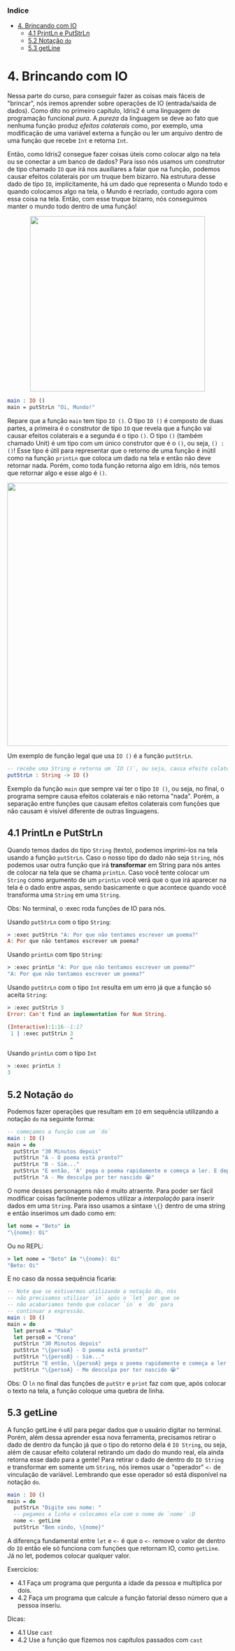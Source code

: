 ### Indice

- [4. Brincando com IO](#4-brincando-com-io)
  - [4.1 PrintLn e PutStrLn](#41-println-e-putstrln)
  - [5.2 Notação `do`](#52-notação-do)
  - [5.3 getLine](#53-getline)

# 4. Brincando com IO

Nessa parte do curso, para conseguir fazer as coisas mais fáceis de "brincar", nós iremos aprender sobre operações de IO (entrada/saida de dados). Como dito no primeiro capítulo, Idris2 é uma linguagem de programação funcional *pura*. A *pureza* da linguagem se deve ao fato que nenhuma função produz *efeitos colaterais* como, por exemplo, uma modificação de uma variável externa a função ou ler um arquivo dentro de uma função que recebe `Int` e retorna `Int`. 

Então, como Idris2 consegue fazer coisas úteis como colocar algo na tela ou se conectar a um banco de dados? Para isso nós usamos um construtor de tipo chamado `IO` que irá nos auxiliares a falar que na função, podemos causar efeitos colaterais por um truque bem bizarro. Na estrutura desse dado de tipo `IO`, implicitamente, há um dado que representa o Mundo todo e quando colocamos algo na tela, o Mundo é recriado, contudo agora com essa coisa na tela. Então, com esse truque bizarro, nós conseguimos manter o mundo todo dentro de uma função!

<p align="center">
  <img src="https://i.imgur.com/lM70scH.png" width="400px">
</p>


```idris
main : IO ()
main = putStrLn "Oi, Mundo!"
```

Repare que a função `main` tem tipo `IO ()`. O tipo `IO ()` é composto de duas partes, a primeira é o construtor de tipo `IO` que revela que a função vai causar efeitos colaterais e a segunda é o tipo `()`. O tipo `()` (também chamado Unit) é um tipo com um único construtor que é o `()`, ou seja, `() : ()`! Esse tipo é útil para representar que o retorno de uma função é inútil como na função `printLn` que coloca um dado na tela e então não deve retornar nada. Porém, como toda função retorna algo em Idris, nós temos que retornar algo e esse algo é `()`.

<p align="center">
  <img src="https://i.imgur.com/ALdBG5T.png" width="600px">
</p>


Um exemplo de função legal que usa `IO ()` é a função `putStrLn`.
```idris
-- recebe uma String e retorna um `IO ()`, ou seja, causa efeito colateral e retorna ().
putStrLn : String -> IO ()
```

Exemplo da função `main` que sempre vai ter o tipo `IO ()`, ou seja, no final, o programa sempre causa efeitos colaterais e não retorna "nada". Porém, a separação entre funções que causam efeitos colaterais com funções que não causam é visível diferente de outras linguagens.


## 4.1 PrintLn e PutStrLn 

Quando temos dados do tipo `String` (texto), podemos imprimi-los na tela usando a função `putStrLn`. Caso o nosso tipo do dado não seja `String`, nós podemos usar outra função que irá **transformar** em String para nós antes de colocar na tela que se chama `printLn`. Caso você tente colocar um `String` como argumento de um `printLn` você verá que o que irá aparecer na tela é o dado entre aspas, sendo basicamente o que acontece quando você transforma uma `String` em uma `String`. 

Obs: No terminal, o :exec roda funções de IO para nós.

Usando `putStrLn` com o tipo `String`:
```idris
> :exec putStrLn "A: Por que não tentamos escrever um poema?"
A: Por que não tentamos escrever um poema?
```

Usando `printLn` com tipo `String`:
```idris
> :exec printLn "A: Por que não tentamos escrever um poema?"
"A: Por que não tentamos escrever um poema?"
```

Usando `putStrLn` com o tipo `Int` resulta em um erro já que a função só aceita `String`:
```idris
> :exec putStrLn 3
Error: Can't find an implementation for Num String.

(Interactive):1:16--1:17
 1 | :exec putStrLn 3
                    ^
```

Usando `printLn` com o tipo `Int`
```idris
> :exec printLn 3
3
```

## 5.2 Notação `do`

Podemos fazer operações que resultam em `IO` em sequência utilizando a notação `do` na seguinte forma: 

```idris
-- começamos a função com um `do`
main : IO ()
main = do 
  putStrLn "30 Minutos depois"
  putStrLn "A - O poema está pronto?"
  putStrLn "B - Sim..."
  putStrLn "E então, 'A' pega o poema rapidamente e começa a ler. E depois de ler, diz em voz baixa:"
  putStrLn "A - Me desculpa por ter nascido 😭"
```

O nome desses personagens não é muito atraente. Para poder ser fácil modificar coisas facilmente podemos utilizar a *interpolação* para inserir dados em uma `String`. Para isso usamos a sintaxe `\{}` dentro de uma string e então inserimos um dado como em:

```idris
let nome = "Beto" in 
"\{nome}: Oi"
```

Ou no REPL:
```idris
> let nome = "Beto" in "\{nome}: Oi"
"Beto: Oi"
```

E no caso da nossa sequência ficaria:

```idris
-- Note que se estivermos utilizando a notação do, nós 
-- não precisamos utilizar `in` após o `let` por que se 
-- não acabariamos tendo que colocar `in` e `do` para 
-- continuar a expressão.
main : IO ()
main = do 
  let persoA = "Maka"
  let persoB = "Crona"
  putStrLn "30 Minutos depois"
  putStrLn "\{persoA} - O poema está pronto?"
  putStrLn "\{persoB} - Sim..."
  putStrLn "E então, \{persoA} pega o poema rapidamente e começa a ler. E depois de ler, diz em voz baixa:"
  putStrLn "\{persoA} - Me desculpa por ter nascido 😭"
```

Obs: O `ln` no final das funções de `putStr` e `print` faz com que, após colocar o texto na tela, a função coloque uma quebra de linha. 

## 5.3 getLine

A função getLine é util para pegar dados que o usuário digitar no terminal. Porém, além dessa aprender essa nova ferramenta, precisamos retirar o dado de dentro da função já que o tipo do retorno dela é `IO String`, ou seja, além de causar efeito colateral retirando um dado do mundo real, ela ainda retorna esse dado para a gente! Para retirar o dado de dentro do `IO String` e transformar em somente um `String`, nós iremos usar o "operador" `<-` de vinculação de variável. Lembrando que esse operador só está disponível na notação `do`.

```idris
main : IO ()
main = do 
  putStrLn "Digite seu nome: "
  -- pegamos a linha e colocamos ela com o nome de `nome` :D
  nome <- getLine
  putStrLn "Bem vindo, \{nome}"
```

A diferença fundamental entre `let` e `<-` é que o `<-` remove o valor de dentro do `IO` então ele só funciona com funções que retornam IO, como `getLine`. Já no let, podemos colocar qualquer valor.

Exercicios:
- 4.1 Faça um programa que pergunta a idade da pessoa e multiplica por dois.
- 4.2 Faça um programa que calcule a função fatorial desso número que a pessoa inseriu.

Dicas:
- 4.1 Use `cast`
- 4.2 Use a função que fizemos nos capítulos passados com `cast`